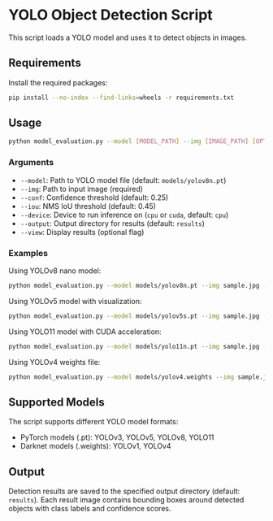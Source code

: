 # YOLO Object Detection Script

This script loads a YOLO model and uses it to detect objects in images.

## Requirements

Install the required packages:

```bash
pip install --no-index --find-links=wheels -r requirements.txt
```

## Usage

```bash
python model_evaluation.py --model [MODEL_PATH] --img [IMAGE_PATH] [OPTIONS]
```

### Arguments

- `--model`: Path to YOLO model file (default: `models/yolov8n.pt`)
- `--img`: Path to input image (required)
- `--conf`: Confidence threshold (default: 0.25)
- `--iou`: NMS IoU threshold (default: 0.45)
- `--device`: Device to run inference on (`cpu` or `cuda`, default: `cpu`)
- `--output`: Output directory for results (default: `results`)
- `--view`: Display results (optional flag)

### Examples

Using YOLOv8 nano model:
```bash
python model_evaluation.py --model models/yolov8n.pt --img sample.jpg --conf 0.3
```

Using YOLOv5 model with visualization:
```bash
python model_evaluation.py --model models/yolov5s.pt --img sample.jpg --view
```

Using YOLO11 model with CUDA acceleration:
```bash
python model_evaluation.py --model models/yolo11n.pt --img sample.jpg --device cuda
```

Using YOLOv4 weights file:
```bash
python model_evaluation.py --model models/yolov4.weights --img sample.jpg
```

## Supported Models

The script supports different YOLO model formats:
- PyTorch models (.pt): YOLOv3, YOLOv5, YOLOv8, YOLO11
- Darknet models (.weights): YOLOv1, YOLOv4

## Output

Detection results are saved to the specified output directory (default: `results`). Each result image contains bounding boxes around detected objects with class labels and confidence scores.